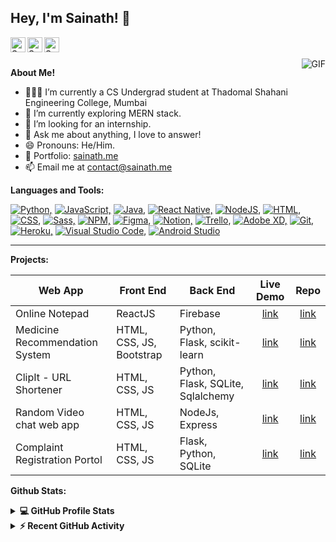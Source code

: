 <h2 title="Sainath Poojary"> Hey, I'm Sainath! 👋</h2>

<a href="https://www.linkedin.com/in/sainathpoojary/">
  <img align="left" alt="Sainath's LinkedIn" width="24px" src="https://img.icons8.com/color/96/null/linkedin--v1.png" />
</a>
<a href="https://www.instagram.com/sainathpoojaryy/">
  <img align="left" alt="Sainath's Instagram" width="24px" src="https://img.icons8.com/color/96/null/instagram-new--v1.png" />
</a>
<a href="https://twitter.com/sainathpoojary">
  <img align="left" alt="Sainath's Twitter" width="24px" src="https://img.icons8.com/color/96/null/twitter--v1.png" />
</a>

<br />
<br />

  <img align="right" alt="GIF" src="https://media.giphy.com/media/LmNwrBhejkK9EFP504/giphy.gif" />

**About Me!**

- 👨🏽‍💻 I’m currently a CS Undergrad student at Thadomal Shahani Engineering College, Mumbai
- 🌱 I’m currently exploring MERN stack.
- 🤔 I’m looking for an internship.
- 💬 Ask me about anything, I love to answer!
- 😄 Pronouns: He/Him.
- 🎯 Portfolio: [sainath.me](sainath.me)
- 📫 Email me at [contact@sainath.me](mailto:contact@sainath.me)

**Languages and Tools:**

[![Python, ](https://img.icons8.com/color/30/null/python--v1.png)]()
[![JavaScript, ](https://img.icons8.com/color/30/null/javascript--v1.png)]()
[![Java, ](https://img.icons8.com/color/30/null/java--v1.png)]()
[![React Native, ](https://img.icons8.com/color/30/null/react-native.png)]()
[![NodeJS, ](https://img.icons8.com/fluency/30/null/node-js.png)]()
[![HTML, ](https://img.icons8.com/color/30/null/html-5--v1.png)]()
[![CSS, ](https://img.icons8.com/color/30/null/css3.png)]()
[![Sass, ](https://img.icons8.com/color/30/null/sass--v1.png)]()
[![NPM, ](https://img.icons8.com/color/30/null/npm.png)]()
[![Figma, ](https://img.icons8.com/color/30/null/figma.png)]()
[![Notion, ](https://img.icons8.com/color/30/null/notion.png)]()
[![Trello, ](https://img.icons8.com/color/30/null/trello.png)]()
[![Adobe XD, ](https://img.icons8.com/color/30/null/adobe-xd.png)]()
[![Git, ](https://img.icons8.com/color/30/null/git.png)]()
[![Heroku, ](https://img.icons8.com/color/30/null/heroku.png)]()
[![Visual Studio Code, ](https://img.icons8.com/color/30/null/visual-studio-code-2019.png)]()
[![Android Studio](https://img.icons8.com/color/30/null/android-studio--v2.png)]()

---

**Projects:**

| Web App                        | Front End                | Back End                          |                      Live Demo                      |                               Repo                                |
| ------------------------------ | ------------------------ | --------------------------------- | :-------------------------------------------------: | :---------------------------------------------------------------: |
| Online Notepad                 | ReactJS                  | Firebase                          |      [link](https://onlinenotepad.vercel.app/)      |     [link](https://github.com/sainathpoojary/online-notepad)      |
| Medicine Recommendation System | HTML, CSS, JS, Bootstrap | Python, Flask, scikit-learn       |      [link](https://medicine.up.railway.app/)       | [link](https://github.com/sainathPoojary/medicinerecommendation)  |
| ClipIt - URL Shortener         | HTML, CSS, JS            | Python, Flask, SQLite, Sqlalchemy |      [link](https://clipitlinks.herokuapp.com)      |      [link](https://github.com/SainathPoojary/urlShortener)      |
| Random Video chat web app      | HTML, CSS, JS            | NodeJs, Express                   |      [link](https://sociallege.herokuapp.com/)      |       [link](https://github.com/SainathPoojary/Sociallege)        |
| Complaint Registration Portol  | HTML, CSS, JS            | Flask, Python, SQLite             | [link](https://complaintregistration.herokuapp.com) | [link](https://github.com/SainathPoojary/OnlineComplaintWebsites) |

**Github Stats:**

<details> 
  <summary><b>💻 GitHub Profile Stats</b></summary>
  <br/>
  <p align="center">
    <a href="https://github.com/anuraghazra/github-readme-stats"><img alt="Sainath's Github Stats" src="https://github-readme-stats.vercel.app/api?username=sainathpoojary&show_icons=true&count_private=true&theme=tokyonight" height="192px"/></a>
<br/>
  &nbsp;
	  <img src="https://github-readme-stats.vercel.app/api/top-langs?username=sainathpoojary&show_icons=true&locale=en&layout=compact&theme=tokyonight" alt="sainathpoojary" height="192px"/>
  <br/>
  </p>
</details>

<details>
  <summary><b>⚡ Recent GitHub Activity</b></summary>
  <br/>
   <a href="https://github.com/sainathpoojary"><img alt="Sainath's Activity Graph" src="https://activity-graph.herokuapp.com/graph?username=sainathpoojary&custom_title=Sainath's%20Contribution%20Graph&theme=react-dark" /></a>
  <br/>

</details>

<br/>
